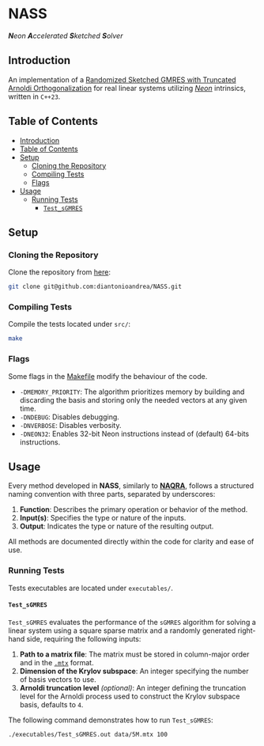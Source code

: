 # NASS

_**N**eon **A**ccelerated **S**ketched **S**olver_

## Introduction

An implementation of a [Randomized Sketched GMRES with Truncated Arnoldi Orthogonalization](https://doi.org/10.48550/arXiv.2111.00113) for real linear systems utilizing [_Neon_](https://developer.arm.com/Architectures/Neon) intrinsics, written in `C++23`.

## Table of Contents

- [Introduction](#introduction)
- [Table of Contents](#table-of-contents)
- [Setup](#setup)
    - [Cloning the Repository](#cloning-the-repository)
    - [Compiling Tests](#compiling-tests)
    - [Flags](#flags)
- [Usage](#usage)
    - [Running Tests](#running-tests)
        - [`Test_sGMRES`](#test_sgmres)

## Setup

### Cloning the Repository

Clone the repository from [here](https://github.com/diantonioandrea/NASS):

```bash
git clone git@github.com:diantonioandrea/NASS.git
```

### Compiling Tests

Compile the tests located under `src/`:

```bash
make
```

### Flags

Some flags in the [Makefile](./Makefile) modify the behaviour of the code.

- `-DMEMORY_PRIORITY`: The algorithm prioritizes memory by building and discarding the basis and storing only the needed vectors at any given time.
- `-DNDEBUG`: Disables debugging.
- `-DNVERBOSE`: Disables verbosity.
- `-DNEON32`: Enables 32-bit Neon instructions instead of (default) 64-bits instructions.

## Usage

Every method developed in **NASS**, similarly to [**NAQRA**](https://github.com/diantonioandrea/NAQRA), follows a structured naming convention with three parts, separated by underscores:

1. **Function**: Describes the primary operation or behavior of the method.
2. **Input(s)**: Specifies the type or nature of the inputs.
3. **Output**: Indicates the type or nature of the resulting output.

All methods are documented directly within the code for clarity and ease of use.

### Running Tests

Tests executables are located under `executables/`.

#### `Test_sGMRES`

`Test_sGMRES` evaluates the performance of the `sGMRES` algorithm for solving a linear system using a square sparse matrix and a randomly generated right-hand side, requiring the following inputs:

1. **Path to a matrix file**: The matrix must be stored in column-major order and in the [`.mtx`](https://math.nist.gov/MatrixMarket/formats.html#MMformat) format.
2. **Dimension of the Krylov subspace**: An integer specifying the number of basis vectors to use.
3. **Arnoldi truncation level** *(optional)*: An integer defining the truncation level for the Arnoldi process used to construct the Krylov subspace basis, defaults to `4`.

The following command demonstrates how to run `Test_sGMRES`:

```bash
./executables/Test_sGMRES.out data/5M.mtx 100
